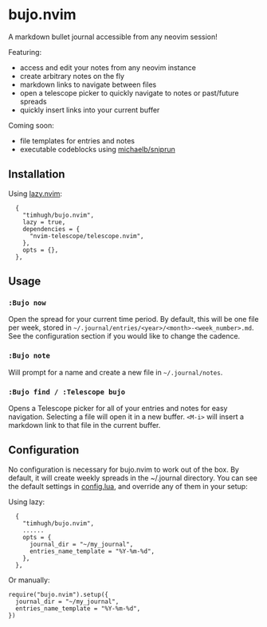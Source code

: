 # bujo.nvim

A markdown bullet journal accessible from any neovim session!

Featuring:

- access and edit your notes from any neovim instance
- create arbitrary notes on the fly
- markdown links to navigate between files
- open a telescope picker to quickly navigate to notes or past/future spreads
- quickly insert links into your current buffer

Coming soon:

- file templates for entries and notes
- executable codeblocks using [michaelb/sniprun](https://github.com/michaelb/sniprun)

## Installation

Using [lazy.nvim](https://github.com/folke/lazy.nvim):
```
  {
    "timhugh/bujo.nvim",
    lazy = true,
    dependencies = {
      "nvim-telescope/telescope.nvim",
    },
    opts = {},
  },
```

## Usage

### `:Bujo now`

Open the spread for your current time period. By default, this will be one file per week, stored in `~/.journal/entries/<year>/<month>-<week_number>.md`. See the configuration section if you would like to change the cadence.

### `:Bujo note`

Will prompt for a name and create a new file in `~/.journal/notes`.

### `:Bujo find / :Telescope bujo`

Opens a Telescope picker for all of your entries and notes for easy navigation. Selecting a file will open it in a new buffer. `<M-i>` will insert a markdown link to that file in the current buffer.

## Configuration

No configuration is necessary for bujo.nvim to work out of the box. By default, it will create weekly spreads in the ~/.journal directory. You can see the default settings in [config.lua](/lua/bujo/config.lua), and override any of them in your setup:

Using lazy:

```
  {
    "timhugh/bujo.nvim",
    ......
    opts = {
      journal_dir = "~/my_journal",
      entries_name_template = "%Y-%m-%d",
    },
  },
```

Or manually:

```
require("bujo.nvim").setup({
  journal_dir = "~/my_journal",
  entries_name_template = "%Y-%m-%d",
})
```
